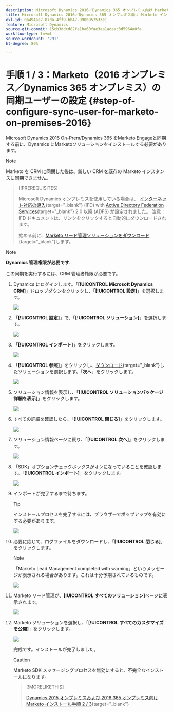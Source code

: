 ```yaml
---
description: Microsoft Dynamics 2016／Dynamics 365 オンプレミス向け Marketo インストール手順 1 / 3 - Marketo ドキュメント - 製品ドキュメント
title: Microsoft Dynamics 2016／Dynamics 365 オンプレミス向け Marketo インストール手順 1 / 3
exl-id: 0a494ae7-87da-4ff9-bb47-990b957533e1
feature: Microsoft Dynamics
source-git-commit: 15cb3ddcd82fa1ba60fae3aa1adaac3d5964a0fa
workflow-type: tm+mt
source-wordcount: '291'
ht-degree: 86%

---
```


# 手順 1 / 3：Marketo（2016 オンプレミス／Dynamics 365 オンプレミス）の同期ユーザーの設定 {#step-of-configure-sync-user-for-marketo-on-premises-2016}

Microsoft Dynamics 2016 On-Prem/Dynamics 365 をMarketo Engageと同期する前に、Dynamics にMarketoソリューションをインストールする必要があります。

>[!NOTE]
>
>Marketo を CRM に同期した後は、新しい CRM を既存の Marketo インスタンスに同期できません。

>[!PREREQUISITES]
>
>Microsoft Dynamics オンプレミスを使用している場合は、 [インターネット対応の導入](https://www.microsoft.com/en-us/download/confirmation.aspx?id=41701){target="_blank"} (IFD) with [Active Directory Federation Services](https://msdn.microsoft.com/en-us/library/bb897402.aspx){target="_blank"} 2.0 以降 (ADFS) が設定されました。 注意：IFD ドキュメントは、リンクをクリックすると自動的にダウンロードされます。
>
>始める前に、[Marketo リード管理ソリューションをダウンロード](/help/marketo/product-docs/crm-sync/microsoft-dynamics-sync/sync-setup/download-the-marketo-lead-management-solution.md){target="_blank"}します。

>[!NOTE]
>
>**Dynamics 管理権限が必要です**.
>
>この同期を実行するには、CRM 管理者権限が必要です。

1. Dynamics にログインします。「**[!UICONTROL Microsoft Dynamics CRM]**」ドロップダウンをクリックし、「**[!UICONTROL 設定]**」を選択します。

   ![](assets/image2015-3-19-8-33-29.png)

1. 「**[!UICONTROL 設定]**」で、「**[!UICONTROL ソリューション]**」を選択します。

   ![](assets/image2015-3-19-8-33-3.png)

1. 「**[!UICONTROL インポート]**」をクリックします。

   ![](assets/image2015-3-19-8-34-8.png)

1. 「**[!UICONTROL 参照]**」をクリックし、[ダウンロード](/help/marketo/product-docs/crm-sync/microsoft-dynamics-sync/sync-setup/download-the-marketo-lead-management-solution.md){target="_blank"}したソリューションを選択します。「**次へ**」をクリックします。

   ![](assets/image2015-3-19-9-20-56.png)

1. ソリューション情報を表示し、「**[!UICONTROL ソリューションパッケージ詳細を表示]**」をクリックします。

   ![](assets/image2015-11-18-11-12-8.png)

1. すべての詳細を確認したら、「**[!UICONTROL 閉じる]**」をクリックします。

   ![](assets/step6.png)

1. ソリューション情報ページに戻り、「**[!UICONTROL 次へ]**」をクリックします。

   ![](assets/image2015-3-19-9-21-50.png)

1. 「SDK」オプションチェックボックスがオンになっていることを確認します。「**[!UICONTROL インポート]**」をクリックします。

   ![](assets/image2015-3-19-9-19-12.png)

1. インポートが完了するまで待ちます。

   >[!TIP]
   >
   >インストールプロセスを完了するには、ブラウザーでポップアップを有効にする必要があります。

   ![](assets/image2015-3-11-11-34-9.png)

1. 必要に応じて、ログファイルをダウンロードし、「**[!UICONTROL 閉じる]**」をクリックします。

   >[!NOTE]
   >
   >「Marketo Lead Management completed with warning」というメッセージが表示される場合があります。これは十分予期されているものです。

   ![](assets/image2015-3-13-9-54-39.png)

1. Marketo リード管理が、**[!UICONTROL すべてのソリューション]**&#x200B;ページに表示されます。

   ![](assets/image2015-3-19-8-40-38.png)

1. Marketo ソリューションを選択し、「**[!UICONTROL すべてのカスタマイズを公開]**」をクリックします。

   ![](assets/image2015-3-19-8-41-21.png)

   完成です。インストールが完了しました。

   >[!CAUTION]
   >
   >Marketo SDK メッセージングプロセスを無効にすると、不完全なインストールになります。

   >[!MORELIKETHIS]
   >
   >[Dynamics 2015 オンプレミスおよび 2016 365 オンプレミス向け Marketo インストール手順 2 / 3](/help/marketo/product-docs/crm-sync/microsoft-dynamics-sync/sync-setup/microsoft-dynamics-2016-dynamics-365-on-premises/step-2-of-3-set-up.md){target="_blank"}
